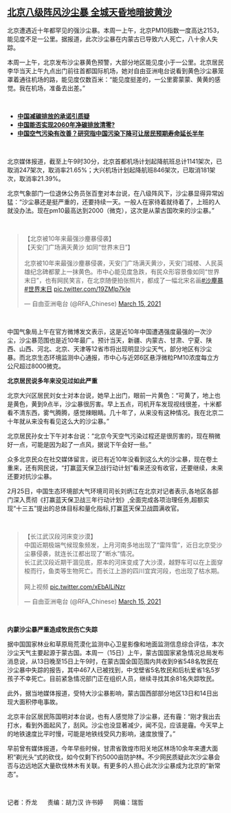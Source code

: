 <!--1615797300000-->
[北京八级阵风沙尘暴  全城天昏地暗披黄沙](https://www.rfa.org/mandarin/yataibaodao/huanjing/ql1-03152021043452.html)
------

<p>北京遭遇近十年都罕见的强沙尘暴。本周一上午，北京PM10指数一度高达2153，能见度不足一公里。据报道，此次沙尘暴在内蒙古已导致六人死亡，八十余人失踪。</p><p>本周一上午，北京发布沙尘暴黄色预警，大部分地区能见度小于一公里。北京居民李华当天上午九点出门前往首都国际机场，她对自由亚洲电台说看到黄色沙尘暴笼罩着通往机场的路，能见度仅数百米：“能见度挺差的，一公里雾蒙蒙、黄黄的感觉。我在机场，准备去出差。”</p><p><br/></p><ul><li><a href="https://www.rfa.org/mandarin/yataibaodao/huanjing/cm-12142020160945.html"><strong>中国减碳排放的承诺引质疑</strong></a></li><li><strong><a href="https://www.rfa.org/mandarin/jiaodianzhuizong/huanjingshengtai/bx-09242020144156.html">中国能否实现2060年净碳排放清零?</a></strong></li><li><strong><a href="https://www.rfa.org/mandarin/Xinwen/7-01162019144556.html">中国空气污染有改善？研究指中国污染下降可让居民预期寿命延长半年</a></strong></li></ul><p><br/></p><p>北京媒体报道，截至上午9时30分，北京首都机场计划起降航班总计1141架次，已取消247架次，取消率21.65%；大兴机场计划起降航班846架次，已取消181架次，取消率21.39%。</p><p>北京气象部门一位退休公务员张百奎对本台说，在八级阵风下，沙尘暴显得异常凶猛：“沙尘暴还是挺严重的，还要持续一天。一般人在家待着就待着了，上班的人就没办法。现在pm10最高达到2000（微克），这次是从蒙古国吹来的沙尘暴。”</p><p><br/></p><blockquote class="twitter-tweet"><p dir="ltr" lang="zh">【北京被10年来最强沙麈暴侵袭】<br/>【天安门广场满天黄沙 如同“世界末日”】<br/><br/>北京被10年来最强沙麈暴侵袭，天安门广场满天黄沙，天安门城楼、人民英雄纪念碑都蒙上一抹黄色。市中心能见度急跌，有民众形容景像如同“世界末日”，也有网民笑言，在北京随便拍张照片，都成了一幅北宋名画<a href="https://twitter.com/hashtag/%E6%B2%99%E9%BA%88%E6%9A%B4?src=hash&amp;ref_src=twsrc%5Etfw">#沙麈暴</a><a href="https://twitter.com/hashtag/%E4%B8%96%E7%95%8C%E6%9C%AB%E6%97%A5?src=hash&amp;ref_src=twsrc%5Etfw">#世界末日</a> <a href="https://t.co/19ZMlp7kIe">pic.twitter.com/19ZMlp7kIe</a></p>— 自由亚洲电台 (@RFA_Chinese) <a href="https://twitter.com/RFA_Chinese/status/1371325419547365380?ref_src=twsrc%5Etfw">March 15, 2021</a></blockquote><p></p><p><br/></p><p>中国气象局上午在官方微博发文表示，这是近10年中国遭遇强度最强的一次沙尘，沙尘暴范围也是近10年最广。预计当天，新疆、内蒙古、甘肃、宁夏、陕西、山西、河北、北京、天津等12省市将出现明显沙尘天气，部分地区有沙尘暴。而北京生态环境监测中心通报，市中心与近郊6区悬浮微粒PM10浓度每立方公尺超过8000微克。</p><p><strong>北京居民说多年来没见过如此严重</strong></p><p>北京大兴区居民刘女士对本台说，她早上出门，眼前一片黄色：“可黄了，地上也是黄色，黄到9点半，沙尘暴很厉害。早上五点，司机开车发现视线很差，十米都看不清东西，雾气腾腾，感觉辣眼睛。几十年了，从来没有这种情况。我在北京二十年就从来没有看见这么大的沙尘暴。”</p><p>北京居民孙女士下午对本台说：“北京今天空气污染过程还是很厉害的，现在稍微好一点，可能是因为起了一点风，据说下午会好一些。”</p><p>众多北京民众在社交媒体留言，说已有近10年没看到这么大的沙尘暴，现在卷土重来，还有网民说，“打赢蓝天保卫战行动计划”看来还没有收官，还要继续，未来还要对抗沙尘暴。</p><p>2月25日，中国生态环境部大气环境司司长刘炳江在北京对记者表示,各地区各部门深入贯彻《打赢蓝天保卫战三年行动计划》,全面完成各项治理任务,超额实现“十三五”提出的总体目标和量化指标,打赢蓝天保卫战圆满收官。</p><p><br/></p><blockquote class="twitter-tweet"><p dir="ltr" lang="zh">【长江武汉段河床变沙漠】<br/>中国近期极端气候现象频发，上月河南多地出现了“雷阵雪”，近日北京受沙尘暴侵袭，就连长江都出现了“断水”情况。<br/>长江武汉段近期干涸见底，原本的河床变成了大沙漠，越野车可以在上面穿梭而行，鱼类等生物死亡。而长江上游的四川宜宾河段，也出现了枯水期。<br/><br/>网上视频 <a href="https://t.co/xEbAlLiNzr">pic.twitter.com/xEbAlLiNzr</a></p>— 自由亚洲电台 (@RFA_Chinese) <a href="https://twitter.com/RFA_Chinese/status/1371433865659576326?ref_src=twsrc%5Etfw">March 15, 2021</a></blockquote><p></p><p><br/></p><p><strong>内蒙沙尘暴严重造成牧民伤亡失踪</strong></p><p>据中国国家林业和草原局荒漠化监测中心卫星影像和地面监测信息综合评估，本次沙尘天气主要起源于蒙古国。本周一（15日）上午，蒙古国国家紧急情况总局发布消息说，从13日晚至15日上午9时，在蒙古国全国范围内共收到9省548名牧民在沙尘暴中失踪的报告，其中467人已被找到，中戈壁省5名牧民和后杭爱省1名5岁孩子不幸死亡。目前紧急情况部门正在组织人员，继续寻找其余81名失踪牧民。</p><p>此外，据当地媒体报道，受特大沙尘暴影响，蒙古国西部部分地区13日和14日出现大面积停电事故。</p><p>北京丰台区居民陈国明对本台说，也有人感觉除了沙尘暴，还有霾：“刚才我出去打水，看到外面起风了，刮风。沙尘也没显著减少，闻不见，应该是霾。今天早上的地铁速度比平时慢，可能是地铁线受风力影响，速度放慢了。”</p><p>早前曾有媒体报道，今年早些时候，甘肃省敦煌市阳关地区林场10余年来遭大面积“剃光头”式的砍伐，如今仅剩下约5000亩防护林。不少网民质疑此次沙尘暴会否与边远地区大量砍伐林木有关联。有更多的人担心此次沙尘暴成为北京的“新常态”。</p><p><br/></p><p>记者：乔龙      责编：胡力汉 许书婷      网编：瑞哲</p>
